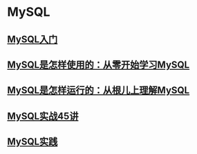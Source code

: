 # MySQL

## [MySQL入门](./MySQL-0/index.md)
## [MySQL是怎样使用的：从零开始学习MySQL](./MySQL-A/index.md)
## [MySQL是怎样运行的：从根儿上理解MySQL](./MySQL-B/index.md)
## [MySQL实战45讲](./MySQL45/index.md)
## [MySQL实践](./MySQLDO/index.md)
